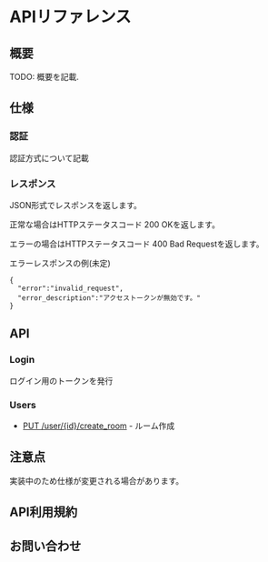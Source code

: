 # APIリファレンス

## 概要
TODO: 概要を記載.

## 仕様

### 認証

認証方式について記載


### レスポンス

JSON形式でレスポンスを返します。

正常な場合はHTTPステータスコード 200 OKを返します。

エラーの場合はHTTPステータスコード 400 Bad Requestを返します。

エラーレスポンスの例(未定)

```
{
  "error":"invalid_request",
  "error_description":"アクセストークンが無効です。"
}
```

## API

### Login

ログイン用のトークンを発行

### Users

* [PUT /user/{id}/create_room](user/user_id_create_room.md) - ルーム作成


## 注意点

実装中のため仕様が変更される場合があります。

## API利用規約


## お問い合わせ

